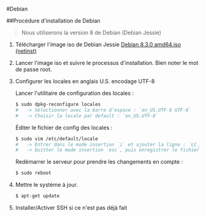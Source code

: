 #Debian

##Procédure d'installation de Debian

>Nous utiliserons la version 8 de Debian (Debian Jessie)

1. Télécharger l'image iso de Debian Jessie [Debian 8.3.0 amd64.iso (netinst)](http://cdimage.debian.org/debian-cd/8.3.0/amd64/iso-cd/debian-8.3.0-amd64-netinst.iso)
2. Lancer l'image iso et suivre le processus d'installation. Bien noter le mot de passe root.
    
3. Configurer les locales en anglais U.S. encodage UTF-8

    Lancer l'utilitaire de configuration des locales :
    ```bash
    $ sudo dpkg-reconfigure locales
    #   -> Sélectionner avec la barre d’espace : `en_US.UTF-8 UTF-8`
	#   -> Choisir la locale par default : `en_US.UTF-8`
	```

	Éditer le fichier de config des locales :
    ```bash
    $ sudo vim /etc/default/locale
    #   -> Entrer dans le mode insertion `i` et ajouter la ligne : `LC_ALL=en_US.UTF-8`. 
    #   -> Quitter le mode insertion `esc`, puis enregistrer le fichier `shift`+`z``z`
    ```

    Redémarrer le serveur pour prendre les changements en compte :
    ```bash
    $ sudo reboot
    ```

4. Mettre le système à jour.

    ```bash
    $ apt-get update
    ```
5. Installer/Activer SSH si ce n'est pas déjà fait










